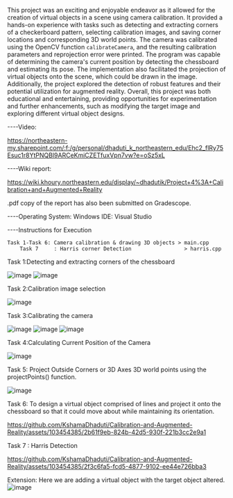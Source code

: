 This project was an exciting and enjoyable endeavor as it allowed for the creation of virtual objects in a scene using camera calibration. It provided a hands-on experience with tasks such as detecting and extracting corners of a checkerboard pattern, selecting calibration images, and saving corner locations and corresponding 3D world points. The camera was calibrated using the OpenCV function `calibrateCamera`, and the resulting calibration parameters and reprojection error were printed. The program was capable of determining the camera's current position by detecting the chessboard and estimating its pose. The implementation also facilitated the projection of virtual objects onto the scene, which could be drawn in the image. Additionally, the project explored the detection of robust features and their potential utilization for augmented reality. Overall, this project was both educational and entertaining, providing opportunities for experimentation and further enhancements, such as modifying the target image and exploring different virtual object designs.

----Video:

https://northeastern-my.sharepoint.com/:f:/g/personal/dhaduti_k_northeastern_edu/Ehc2_flRy75Esuc1r8YtPNQBl9ARCeKmiCZETfuxVpn7vw?e=oSz5xL

----Wiki report:

https://wiki.khoury.northeastern.edu/display/~dhadutik/Project+4%3A+Calibration+and+Augmented+Reality

.pdf copy of the report has also been submitted on Gradescope.

----Operating System: Windows
    IDE: Visual Studio

----Instructions for Execution
	
	Task 1-Task 6: Camera calibration & drawing 3D objects > main.cpp
        Task 7     : Harris corner Detection                 > harris.cpp

Task 1:Detecting and extracting corners of the chessboard

![image](https://github.com/KshamaDhaduti/Calibration-and-Augmented-Reality/assets/103454385/d1fa8209-bd39-48ed-b234-d288158d5a16)
![image](https://github.com/KshamaDhaduti/Calibration-and-Augmented-Reality/assets/103454385/d14999b3-06e4-4202-adb4-7f30117bbce2)


Task 2:Calibration image selection

![image](https://github.com/KshamaDhaduti/Calibration-and-Augmented-Reality/assets/103454385/eecd0a08-7010-4045-84c1-2c2ee7efb5cb)

Task 3:Calibrating the camera

![image](https://github.com/KshamaDhaduti/Calibration-and-Augmented-Reality/assets/103454385/e70f7cb8-02ba-431f-93d8-92cee946f963)
![image](https://github.com/KshamaDhaduti/Calibration-and-Augmented-Reality/assets/103454385/555778e1-9097-4f7e-b225-5edf3b8c14bd)
![image](https://github.com/KshamaDhaduti/Calibration-and-Augmented-Reality/assets/103454385/e41e9cf3-fa8f-4edf-a17f-4a4317ccf158)

Task 4:Calculating Current Position of the Camera

![image](https://github.com/KshamaDhaduti/Calibration-and-Augmented-Reality/assets/103454385/b4d9e86f-3071-4bdf-b517-40f560bd85c4)

Task 5: Project Outside Corners or 3D Axes
3D world points using the projectPoints() function.

![image](https://github.com/KshamaDhaduti/Calibration-and-Augmented-Reality/assets/103454385/5a8e2a28-c390-4f1a-a134-f674d59dc703)

Task 6: 
To design a virtual object comprised of lines and project it onto the chessboard so that it could move about while
maintaining its orientation. 

https://github.com/KshamaDhaduti/Calibration-and-Augmented-Reality/assets/103454385/2b61f9eb-824b-42d5-930f-221b3cc2e9a1

Task 7 : Harris Detection

https://github.com/KshamaDhaduti/Calibration-and-Augmented-Reality/assets/103454385/2f3c6fa5-fcd5-4877-9102-ee44e726bba3

Extension:
Here we are adding a virtual object with the target object altered.
![image](https://github.com/KshamaDhaduti/Calibration-and-Augmented-Reality/assets/103454385/4cc599da-8c7b-4338-ad1a-8263c794c09a)

